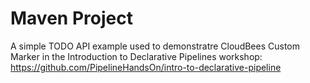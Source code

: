 # Maven Project

A simple TODO API example used to demonstratre CloudBees Custom Marker in the Introduction to Declarative Pipelines workshop: https://github.com/PipelineHandsOn/intro-to-declarative-pipeline
